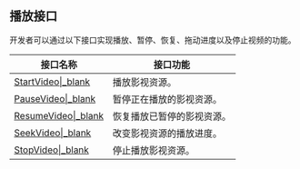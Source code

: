 ## 播放接口

开发者可以通过以下接口实现播放、暂停、恢复、拖动进度以及停止视频的功能。

| 接口名称 | 接口功能 |
| -- | -- |
| [StartVideo\|_blank](!StartPlay) | 播放影视资源。 |
| [PauseVideo\|_blank](!PausePlay) | 暂停正在播放的影视资源。 |
| [ResumeVideo\|_blank](!ResumePlay) | 恢复播放已暂停的影视资源。 |
| [SeekVideo\|_blank](!SeekToPlay) | 改变影视资源的播放进度。 |
| [StopVideo\|_blank](!StopPlay) | 停止播放影视资源。 |
